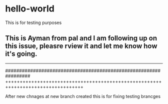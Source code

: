 # hello-world
This is for testing purposes 

## This is Ayman from pal and I am following up on this issue, pleasre rview it and let me know how it's going.

*********************************************
#################################################################
+++++++++++++++++++++++++++++++++++++++++++++++++++++++++++++++++++++++++++++++++

After new chnages at new branch created 
this is for fixing testing brancges
